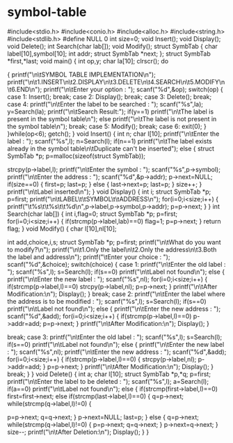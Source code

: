 # symbol-table
#include<stdio.h> #include<conio.h> #include<alloc.h> #include<string.h> #include<stdlib.h> #define NULL 0 int size=0;
void Insert(); void Display(); void Delete();
int Search(char lab[]); void Modify();
struct SymbTab
{
char label[10],symbol[10]; int addr;
struct SymbTab *next;
};
struct SymbTab *first,*last; void main()
{
int op,y; char la[10]; clrscr();
do


{
printf("\n\tSYMBOL TABLE IMPLEMENTATION\n");
printf("\n\t1.INSERT\n\t2.DISPLAY\n\t3.DELETE\n\t4.SEARCH\n\t5.MODIFY\n\t6.END\n"); printf("\n\tEnter your option : ");
scanf("%d",&op); switch(op)
{
case 1:
Insert(); break; case 2:
Display(); break; case 3:
Delete(); break; case 4:
printf("\n\tEnter the label to be searched : "); scanf("%s",la);
y=Search(la); printf("\n\tSearch Result:"); if(y==1)
printf("\n\tThe label is present in the symbol table\n"); else
printf("\n\tThe label is not present in the symbol table\n"); break;
case 5:
Modify(); break; case 6:
exit(0);
}
}while(op<6);
getch();
}
void Insert()
{
int n;
char l[10];
printf("\n\tEnter the label : "); scanf("%s",l);
n=Search(l); if(n==1)
printf("\n\tThe label exists already in the symbol table\n\tDuplicate can't be inserted"); else
{
struct SymbTab *p; p=malloc(sizeof(struct SymbTab));


strcpy(p->label,l); printf("\n\tEnter the symbol : "); scanf("%s",p->symbol); printf("\n\tEnter the address : "); scanf("%d",&p->addr);
p->next=NULL; if(size==0)
{
first=p; last=p;
}
else
{
last->next=p; last=p;
}
size++;
}
printf("\n\tLabel inserted\n");
}
void Display()
{
int i;
struct SymbTab *p; p=first;
printf("\n\tLABEL\t\tSYMBOL\t\tADDRESS\n"); for(i=0;i<size;i++)
{
printf("\t%s\t\t%s\t\t%d\n",p->label,p->symbol,p->addr); p=p->next;
}
}
int Search(char lab[])
{
int i,flag=0;
struct SymbTab *p; p=first; for(i=0;i<size;i++)
{
if(strcmp(p->label,lab)==0) flag=1;
p=p->next;
}
return flag;
}
void Modify()
{
char l[10],nl[10];


int add,choice,i,s; struct SymbTab *p; p=first;
printf("\n\tWhat do you want to modify?\n");
printf("\n\t1.Only the label\n\t2.Only the address\n\t3.Both the label and address\n"); printf("\tEnter your choice : ");
scanf("%d",&choice); switch(choice)
{
case 1:
printf("\n\tEnter the old label : "); scanf("%s",l);
s=Search(l); if(s==0)
printf("\n\tLabel not found\n"); else
{
printf("\n\tEnter the new label : "); scanf("%s",nl); for(i=0;i<size;i++)
{
if(strcmp(p->label,l)==0) strcpy(p->label,nl);
p=p->next;
}
printf("\n\tAfter Modification:\n"); Display();
}
break; case 2:
printf("\n\tEnter the label where the address is to be modified : "); scanf("%s",l);
s=Search(l); if(s==0)
printf("\n\tLabel not found\n"); else
{
printf("\n\tEnter the new address : "); scanf("%d",&add); for(i=0;i<size;i++)
{
if(strcmp(p->label,l)==0) p->addr=add;
p=p->next;
}
printf("\n\tAfter Modification:\n"); Display();
}


break; case 3:
printf("\n\tEnter the old label : "); scanf("%s",l);
s=Search(l); if(s==0)
printf("\n\tLabel not found\n"); else
{
printf("\n\tEnter the new label : "); scanf("%s",nl);
printf("\n\tEnter the new address : "); scanf("%d",&add); for(i=0;i<size;i++)
{
if(strcmp(p->label,l)==0)
{
strcpy(p->label,nl); p->addr=add;
}
p=p->next;
}
printf("\n\tAfter Modification:\n"); Display();
}
break;
}
}
void Delete()
{
int a;
char l[10];
struct SymbTab *p,*q; p=first;
printf("\n\tEnter the label to be deleted : "); scanf("%s",l);
a=Search(l); if(a==0)
printf("\n\tLabel not found\n"); else
{
if(strcmp(first->label,l)==0) first=first->next;
else if(strcmp(last->label,l)==0)
{
q=p->next;
while(strcmp(q->label,l)!=0)
{


p=p->next; q=q->next;
}
p->next=NULL; last=p;
}
else
{
q=p->next;
while(strcmp(q->label,l)!=0)
{
p=p->next; q=q->next;
}
p->next=q->next;
}
size--;
printf("\n\tAfter Deletion:\n"); Display();
}
}
